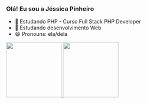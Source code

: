 ### Olá! Eu sou a Jéssica Pinheiro

- 🌱 Estudando PHP - Curso Full Stack PHP Developer
- 🌱 Estudando desenvolvimento Web
- 😄 Pronouns: ela/dela

<div>
  <a href="https://github.com/JessicaPinheiro97">
  <img height="150em" src="https://github-readme-stats.vercel.app/api?username=jessicapinheiro97&show_icons=true&theme=dark&include_all_commits=true&cont_private=true"/>
  <img height="150em" src="https://github-readme-stats.vercel.app/api/top-langs/?username=jessicapinheiro97&layout=compact&langs_count=16&theme=dark"/>
</div>
